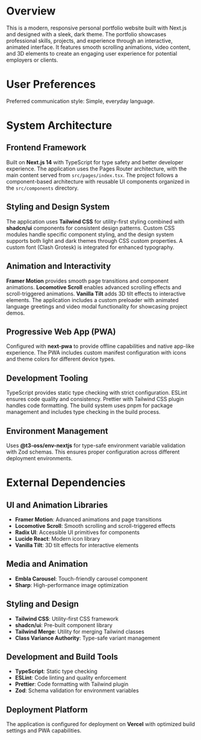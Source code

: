 # Overview

This is a modern, responsive personal portfolio website built with Next.js and designed with a sleek, dark theme. The portfolio showcases professional skills, projects, and experience through an interactive, animated interface. It features smooth scrolling animations, video content, and 3D elements to create an engaging user experience for potential employers or clients.

# User Preferences

Preferred communication style: Simple, everyday language.

# System Architecture

## Frontend Framework
Built on **Next.js 14** with TypeScript for type safety and better developer experience. The application uses the Pages Router architecture, with the main content served from `src/pages/index.tsx`. The project follows a component-based architecture with reusable UI components organized in the `src/components` directory.

## Styling and Design System
The application uses **Tailwind CSS** for utility-first styling combined with **shadcn/ui** components for consistent design patterns. Custom CSS modules handle specific component styling, and the design system supports both light and dark themes through CSS custom properties. A custom font (Clash Grotesk) is integrated for enhanced typography.

## Animation and Interactivity
**Framer Motion** provides smooth page transitions and component animations. **Locomotive Scroll** enables advanced scrolling effects and scroll-triggered animations. **Vanilla Tilt** adds 3D tilt effects to interactive elements. The application includes a custom preloader with animated language greetings and video modal functionality for showcasing project demos.

## Progressive Web App (PWA)
Configured with **next-pwa** to provide offline capabilities and native app-like experience. The PWA includes custom manifest configuration with icons and theme colors for different device types.

## Development Tooling
TypeScript provides static type checking with strict configuration. ESLint ensures code quality and consistency. Prettier with Tailwind CSS plugin handles code formatting. The build system uses pnpm for package management and includes type checking in the build process.

## Environment Management
Uses **@t3-oss/env-nextjs** for type-safe environment variable validation with Zod schemas. This ensures proper configuration across different deployment environments.

# External Dependencies

## UI and Animation Libraries
- **Framer Motion**: Advanced animations and page transitions
- **Locomotive Scroll**: Smooth scrolling and scroll-triggered effects
- **Radix UI**: Accessible UI primitives for components
- **Lucide React**: Modern icon library
- **Vanilla Tilt**: 3D tilt effects for interactive elements

## Media and Animation
- **Embla Carousel**: Touch-friendly carousel component
- **Sharp**: High-performance image optimization

## Styling and Design
- **Tailwind CSS**: Utility-first CSS framework
- **shadcn/ui**: Pre-built component library
- **Tailwind Merge**: Utility for merging Tailwind classes
- **Class Variance Authority**: Type-safe variant management

## Development and Build Tools
- **TypeScript**: Static type checking
- **ESLint**: Code linting and quality enforcement
- **Prettier**: Code formatting with Tailwind plugin
- **Zod**: Schema validation for environment variables

## Deployment Platform
The application is configured for deployment on **Vercel** with optimized build settings and PWA capabilities.